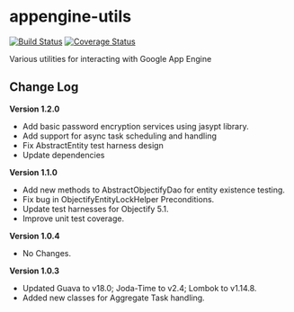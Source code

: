 appengine-utils
===============
[![Build Status](https://travis-ci.org/sappenin/appengine-utils.png)](https://travis-ci.org/sappenin/appengine-utils)
[![Coverage Status](https://coveralls.io/repos/sappenin/appengine-utils/badge.png?branch=master)](https://coveralls.io/r/sappenin/appengine-utils?branch=master)

Various utilities for interacting with Google App Engine

Change Log
----------
**Version 1.2.0**
+ Add basic password encryption services using jasypt library.
+ Add support for async task scheduling and handling
+ Fix AbstractEntity test harness design
+ Update dependencies

**Version 1.1.0**
+ Add new methods to AbstractObjectifyDao for entity existence testing.
+ Fix bug in ObjectifyEntityLockHelper Preconditions.
+ Update test harnesses for Objectify 5.1.
+ Improve unit test coverage.

**Version 1.0.4**
+ No Changes.

**Version 1.0.3**
+ Updated Guava to v18.0; Joda-Time to v2.4; Lombok to v1.14.8.
+ Added new classes for Aggregate Task handling.